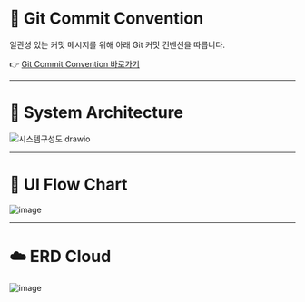 # 📌 Git Commit Convention

일관성 있는 커밋 메시지를 위해 아래 Git 커밋 컨벤션을 따릅니다.

👉 [Git Commit Convention 바로가기](https://github.com/prgrms-be-devcourse/NBE5-6-2-Team03/wiki/%F0%9F%8C%B1-Git-Commit-Convention)

---
# 📝 System Architecture

![시스템구성도 drawio](https://github.com/user-attachments/assets/7fda2a30-c681-4162-abfc-05bc319b5708)


---
# 📖 UI Flow Chart

![image](https://github.com/user-attachments/assets/7e2e08ac-0f30-4dd5-8be3-d2e7a552fd8a)

---
# ☁️ ERD Cloud

![image](https://github.com/user-attachments/assets/1df69bf9-e9be-4211-8685-c954068db00a)
